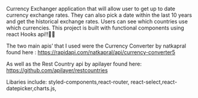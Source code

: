 Currency Exchanger application that will allow user to get up to date currency exchange rates. They can also pick a date within the last 10 years and get the historical exchange rates. Users can see which countries use which currencies. This project is built with functional components using react Hooks api!!😤😤

The two main apis’ that I used were the Currency Converter by natkapral found here :
https://rapidapi.com/natkapral/api/currency-converter5

As well as the Rest Country api by apilayer found here: https://github.com/apilayer/restcountries


Libaries include: styled-components,react-router, react-select,react-datepicker,charts.js,